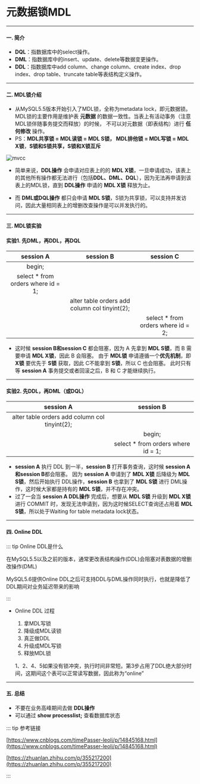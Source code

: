 # 元数据锁MDL
---

#### 一. 简介
* **DQL**：指数据库中的select操作。
* **DML**：指数据库中的insert、update、delete等数据变更操作。
* **DDL**：指数据库中add column、change column、create index、drop index、drop table、truncate table等表结构定义操作。
---

#### 二. MDL锁介绍
* 从MySQL5.5版本开始引入了MDL锁，全称为metadata lock，即元数据锁。
MDL锁的主要作用是维护表 **元数据** 的数据一致性。当表上有活动事务（注意MDL锁伴随事务提交而释放）的时候，
不可以对元数据（即表结构）进行 **任何修改** 操作。
* PS：**MDL共享锁 = MDL读锁 = MDL S锁， MDL排他锁 = MDL写锁 = MDL X锁**，**S锁和S锁共享，S锁和X锁互斥**

![mvcc](/images/program/mysql/metadata_lock.png)

* 简单来说，**DDL操作** 会申请对应表上的的 **MDL X锁**，一旦申请成功，该表上的其他所有操作都无法进行（包括**DDL、DML、DQL**），因为无法再申请到该表上的MDL锁，直到 **DDL操作** 申请的 **MDL X锁** 释放为止。

* 而 **DML或DQL操作** 都只会申请 **MDL S锁**，S锁为共享锁，可以支持并发访问，因此大量相同表上的增删改查操作是可以并发执行的。
---

#### 三. MDL锁实验

#### 实验1. 先DML，再DDL，再DQL

| session A                          | session B                                     | session C                          |
|:----------------------------------:|:---------------------------------------------:|:----------------------------------:|
| begin;                             |                                               |                                    |
| select * from orders where id = 1; |                                               |                                    |
|                                    | alter table orders add column col tinyint(2); |                                    |
|                                    |                                               | select * from orders where id = 2; |

* 这时候 **session B和session C** 都会阻塞，因为 A 先拿到 **MDL S锁**，而 B 需要申请 **MDL X锁**，因此 B 会阻塞。
由于 **MDL锁** 申请遵循一个**优先机制**，即 **X锁** 要优先于 **S锁** 获取，因此 C不能拿到 **S锁**，所以 C 也会阻塞。
此时只有等 **session A** 事务提交或者回滚之后，B 和 C 才能继续执行。
---

#### 实验2. 先DDL，再DML（或DQL）

| session A                                     | session B                          |
|:---------------------------------------------:|:----------------------------------:|
| alter table orders add column col tinyint(2); |                                    |
|                                               | begin;                             |
|                                               | select * from orders where id = 1; |

* **session A** 执行 DDL 到一半，**session B** 打开事务查询，这时候 **session A和session B**都会阻塞。
因为 **session A** 申请到了 **MDL X锁** 后降级为 **MDL S锁**，然后开始执行 DDL操作，**session B** 也拿到了 **MDL S锁** 进行 DML操作，这时候大家都是持有的 **MDL S锁**，并不存在冲突。
* 过了一会当 **session A DDL操作** 完成后，想要从 **MDL S锁** 升级到 **MDL X锁** 进行 COMMIT 时，发现无法申请到，因为这时候SELECT查询还占用着 **MDL S锁**，所以处于Waiting for table metadata lock状态。
---

#### 四. Online DDL

::: tip Online DDL是什么

在MySQL5.5以及之前的版本，通常更改表结构操作(DDL)会阻塞对表数据的增删改操作(DML)

MySQL5.6提供Online DDL之后可支持DDL与DML操作同时执行，也就是降低了DDL期间对业务延迟带来的影响

:::

* Online DDL 过程
  1. 拿MDL写锁
  2. 降级成MDL读锁
  3. 真正做DDL
  4. 升级成MDL写锁
  5. 释放MDL锁

  1、2、4、5如果没有锁冲突，执行时间非常短。第3步占用了DDL绝大部分时间，这期间这个表可以正常读写数据，因此称为“online”
---

#### 五. 总结
  * 不要在业务高峰期间去做 **DDL操作**
  * 可以通过 **show processlist;** 查看数据库状态

::: tip 参考链接

[https://www.cnblogs.com/timePasser-leoli/p/14845168.html](https://www.cnblogs.com/timePasser-leoli/p/14845168.html)

[https://zhuanlan.zhihu.com/p/355217200](https://zhuanlan.zhihu.com/p/355217200)

:::
